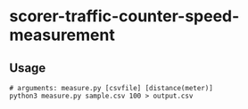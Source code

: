 # scorer-traffic-counter-speed-measurement

## Usage
```
# arguments: measure.py [csvfile] [distance(meter)]
python3 measure.py sample.csv 100 > output.csv
```
